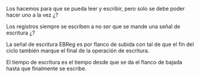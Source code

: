 
Los hacemos para que se pueda leer y escribir, pero solo se debe poder hacer uno a la vez ¿?

Los registros siempre se escriben a no ser que se mande una señal de escritura ¿?

La señal de escritura EBReg es por flanco de subida con tal de que el fin del ciclo también marque el final de la operación de escritura.

El tiempo de escritura es el tiempo desde que se da el flanco de bajada hasta que finalmente se escribe. 